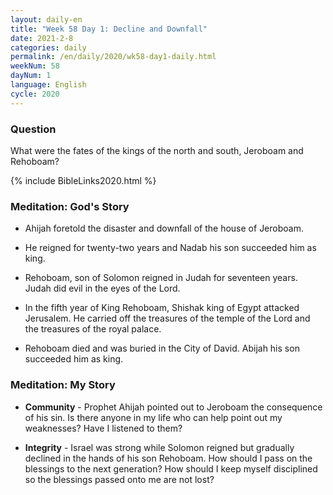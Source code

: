 ```yaml
---
layout: daily-en
title: "Week 58 Day 1: Decline and Downfall"
date: 2021-2-8 
categories: daily
permalink: /en/daily/2020/wk58-day1-daily.html
weekNum: 58
dayNum: 1
language: English
cycle: 2020
---
```


### Question     
What were the fates of the kings of the north and south, Jeroboam and Rehoboam?

{% include BibleLinks2020.html %} 

### Meditation: God's Story   
+ Ahijah foretold the disaster and downfall of the house of Jeroboam. 

+ He reigned for twenty-two years and Nadab his son succeeded him as king. 

+ Rehoboam, son of Solomon reigned in Judah for seventeen years. Judah did evil in the eyes of the Lord. 

+ In the fifth year of King Rehoboam, Shishak king of Egypt attacked Jerusalem. He carried off the treasures of the temple of the Lord and the treasures of the royal palace. 

+ Rehoboam died and was buried in the City of David. Abijah his son succeeded him as king. 

### Meditation: My Story   
+ **Community** - Prophet Ahijah pointed out to Jeroboam the consequence of his sin. Is there anyone in my life who can help point out my weaknesses? Have I listened to them? 

+ **Integrity** - Israel was strong while Solomon reigned but gradually declined in the hands of his son Rehoboam. How should I pass on the blessings to the next generation? How should I keep myself disciplined so the blessings passed onto me are not lost? 
